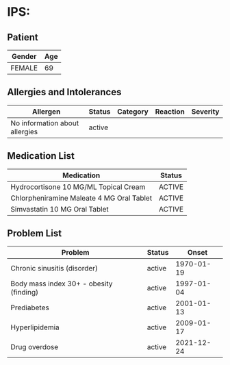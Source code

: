 # IPS:

## Patient

|Gender|Age|
|---|---|
|FEMALE|69|

## Allergies and Intolerances

|Allergen|Status|Category|Reaction|Severity|
|---|---|---|---|---|
|No information about allergies|active||||

## Medication List

|Medication|Status|
|---|---|
|Hydrocortisone 10 MG/ML Topical Cream|ACTIVE|
|Chlorpheniramine Maleate 4 MG Oral Tablet|ACTIVE|
|Simvastatin 10 MG Oral Tablet|ACTIVE|

## Problem List

|Problem|Status|Onset|
|---|---|---|
|Chronic sinusitis (disorder)|active|1970-01-19|
|Body mass index 30+ - obesity (finding)|active|1997-01-04|
|Prediabetes|active|2001-01-13|
|Hyperlipidemia|active|2009-01-17|
|Drug overdose|active|2021-12-24|
